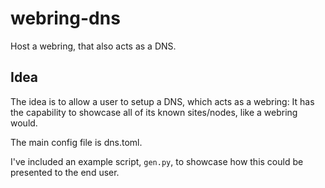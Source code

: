 # webring-dns
Host a webring, that also acts as a DNS.


## Idea

The idea is to allow a user to setup a DNS, which acts as a webring: It has the capability to showcase all of its known sites/nodes, like a webring would.

The main config file is dns.toml.

I've included an example script, `gen.py`, to showcase how this could be presented to the end user.